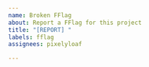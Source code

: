 ```yaml
---
name: Broken FFlag
about: Report a FFlag for this project
title: "[REPORT] "
labels: fflag
assignees: pixelyloaf

---
```




